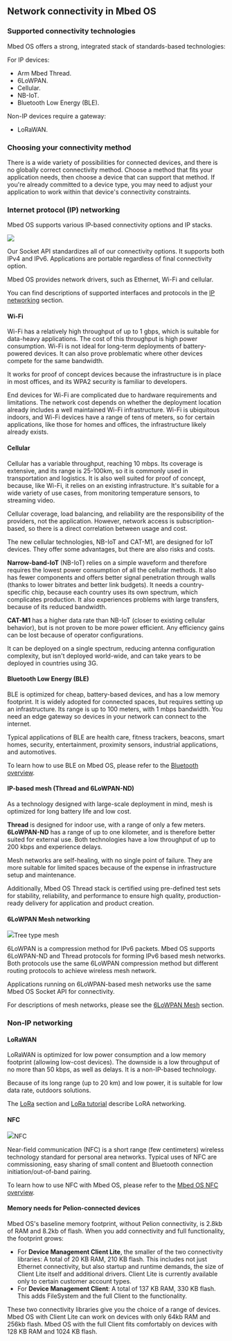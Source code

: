 <h2 id="connectivity-tech">Network connectivity in Mbed OS</h2>

### Supported connectivity technologies

Mbed OS offers a strong, integrated stack of standards-based technologies:

For IP devices:

- Arm Mbed Thread.
- 6LoWPAN.
- Cellular.
- NB-IoT.
- Bluetooth Low Energy (BLE).

Non-IP devices require a gateway:

- LoRaWAN.

### Choosing your connectivity method

There is a wide variety of possibilities for connected devices, and there is no globally correct connectivity method. Choose a method that fits your application needs, then choose a device that can support that method. If you're already committed to a device type, you may need to adjust your application to work within that device's connectivity constraints.

### Internet protocol (IP) networking

Mbed OS supports various IP-based connectivity options and IP stacks.

<span class="images">![](https://s3-us-west-2.amazonaws.com/mbed-os-docs-images/ip-networking-simple.png)</span>

Our Socket API standardizes all of our connectivity options. It supports both IPv4 and IPv6. Applications are portable regardless of final connectivity option.

Mbed OS provides network drivers, such as Ethernet, Wi-Fi and cellular.

You can find descriptions of supported interfaces and protocols in the [IP networking](ip-networking.html) section.

#### Wi-Fi

Wi-Fi has a relatively high throughput of up to 1 gbps, which is suitable for data-heavy applications. The cost of this throughput is high power consumption. Wi-Fi is not ideal for long-term deployments of battery-powered devices. It can also prove problematic where other devices compete for the same bandwidth.

It works for proof of concept devices because the infrastructure is in place in most offices, and its WPA2 security is familiar to developers.

End devices for Wi-Fi are complicated due to hardware requirements and limitations. The network cost depends on whether the deployment location already includes a well maintained Wi-Fi infrastructure. Wi-Fi is ubiquitous indoors, and Wi-Fi devices have a range of tens of meters, so for certain applications, like those for homes and offices, the infrastructure likely already exists.

#### Cellular

Cellular has a variable throughput, reaching 10 mbps. Its coverage is extensive, and its range is 25-100km, so it is commonly used in transportation and logistics. It is also well suited for proof of concept, because, like Wi-Fi, it relies on an existing infrastructure. It's suitable for a wide variety of use cases, from monitoring temperature sensors, to streaming video.

Cellular coverage, load balancing, and reliability are the responsibility of the providers, not the application. However, network access is subscription-based, so there is a direct correlation between usage and cost.

The new cellular technologies, NB-IoT and CAT-M1, are designed for IoT devices. They offer some advantages, but there are also risks and costs.

**Narrow-band-IoT** (NB-IoT) relies on a simple waveform and therefore requires the lowest power consumption of all the cellular methods. It also has fewer components and offers better signal penetration through walls (thanks to lower bitrates and better link budgets). It needs a country-specific chip, because each country uses its own spectrum, which complicates production. It also experiences problems with large transfers, because of its reduced bandwidth.

**CAT-M1** has a higher data rate than NB-IoT (closer to existing cellular behavior), but is not proven to be more power efficient. Any efficiency gains can be lost because of operator configurations.

It can be deployed on a single spectrum, reducing antenna configuration complexity, but isn't deployed world-wide, and can take years to be deployed in countries using 3G.

#### Bluetooth Low Energy (BLE)

BLE is optimized for cheap, battery-based devices, and has a low memory footprint. It is widely adopted for connected spaces, but requires setting up an infrastructure. Its range is up to 100 meters, with 1 mbps bandwidth. You need an edge gateway so devices in your network can connect to the internet.

Typical applications of BLE are health care, fitness trackers, beacons, smart homes, security, entertainment, proximity sensors, industrial applications, and automotives.

To learn how to use BLE on Mbed OS, please refer to the [Bluetooth overview](../apis/ble.html).

####  IP-based mesh (Thread and 6LoWPAN-ND)

As a technology designed with large-scale deployment in mind, mesh is optimized for long battery life and low cost.

**Thread** is designed for indoor use, with a range of only a few meters. **6LoWPAN-ND** has a range of up to one kilometer, and is therefore better suited for external use. Both technologies have a low throughput of up to 200 kbps and experience delays.

Mesh networks are self-healing, with no single point of failure. They are more suitable for limited spaces because of the expense in infrastructure setup and maintenance.

Additionally, Mbed OS Thread stack is certified using pre-defined test sets for stability, reliability, and performance to ensure high quality, production-ready delivery for application and product creation.

#### 6LoWPAN Mesh networking

<span class="images">![](https://s3-us-west-2.amazonaws.com/mbed-os-docs-images/mesh.png)<span>Tree type mesh</span></span>

6LoWPAN is a compression method for IPv6 packets. Mbed OS supports 6LoWPAN-ND and Thread protocols for forming IPv6 based mesh networks. Both protocols use the same 6LoWPAN compression method but different routing protocols to achieve wireless mesh network.

Applications running on 6LoWPAN-based mesh networks use the same Mbed OS Socket API for connectivity.

For descriptions of mesh networks, please see the [6LoWPAN Mesh](mesh-tech.html) section.

### Non-IP networking

#### LoRaWAN

LoRaWAN is optimized for low power consumption and a low memory footprint (allowing low-cost devices). The downside is a low throughput of no more than 50 kbps, as well as delays. It is a non-IP-based technology.

Because of its long range (up to 20 km) and low power, it is suitable for low data rate, outdoors solutions.

The [LoRa](lora-tech.html) section and [LoRa tutorial](../tutorials/LoRa-tutorial.html) describe LoRA networking.


#### NFC

<span class="images">![](https://s3-us-west-2.amazonaws.com/mbed-os-docs-images/n_mark.png)<span>NFC</span></span>

Near-field communication (NFC) is a short range (few centimeters) wireless technology standard for personal area networks. Typical uses of NFC are commissioning, easy sharing of small content and Bluetooth connection initiation/out-of-band pairing.

To learn how to use NFC with Mbed OS, please refer to the [Mbed OS NFC overview](../apis/nfc.html).

#### Memory needs for Pelion-connected devices

Mbed OS's baseline memory footprint, without Pelion connectivity, is 2.8kb of RAM and 8.2kb of flash. When you add connectivity and full functionality, the footprint grows:

* For **Device Management Client Lite**, the smaller of the two connectivity libraries: A total of 20 KB RAM, 210 KB flash. This includes not just Ethernet connectivity, but also startup and runtime demands, the size of Client Lite itself and additional drivers. Client Lite is currently available only to certain customer account types.
* For **Device Management Client**: A total of 137 KB RAM, 330 KB flash. This adds FileSystem and the full Client to the functionality.

These two connectivity libraries give you the choice of a range of devices. Mbed OS with Client Lite can work on devices with only 64kb RAM and 256kb flash. Mbed OS with the full Client fits comfortably on devices with 128 KB RAM and 1024 KB flash.
